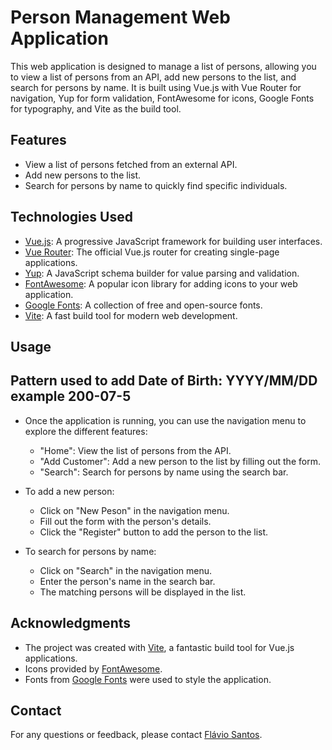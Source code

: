 # Person Management Web Application

This web application is designed to manage a list of persons, allowing you to view a list of persons from an API, add new persons to the list, and search for persons by name. It is built using Vue.js with Vue Router for navigation, Yup for form validation, FontAwesome for icons, Google Fonts for typography, and Vite as the build tool.

## Features

- View a list of persons fetched from an external API.
- Add new persons to the list.
- Search for persons by name to quickly find specific individuals.

## Technologies Used

- [Vue.js](https://vuejs.org/): A progressive JavaScript framework for building user interfaces.
- [Vue Router](https://router.vuejs.org/): The official Vue.js router for creating single-page applications.
- [Yup](https://github.com/jquense/yup): A JavaScript schema builder for value parsing and validation.
- [FontAwesome](https://fontawesome.com/): A popular icon library for adding icons to your web application.
- [Google Fonts](https://fonts.google.com/): A collection of free and open-source fonts.
- [Vite](https://vitejs.dev/): A fast build tool for modern web development.

## Usage
## Pattern used to add Date of Birth: YYYY/MM/DD example 200-07-5
- Once the application is running, you can use the navigation menu to explore the different features:
  - "Home": View the list of persons from the API.
  - "Add Customer": Add a new person to the list by filling out the form.
  - "Search": Search for persons by name using the search bar.

- To add a new person:
  - Click on "New Peson" in the navigation menu.
  - Fill out the form with the person's details.
  - Click the "Register" button to add the person to the list.

- To search for persons by name:
  - Click on "Search" in the navigation menu.
  - Enter the person's name in the search bar.
  - The matching persons will be displayed in the list.

## Acknowledgments

- The project was created with [Vite](https://vitejs.dev/), a fantastic build tool for Vue.js applications.
- Icons provided by [FontAwesome](https://fontawesome.com/).
- Fonts from [Google Fonts](https://fonts.google.com/) were used to style the application.

## Contact

For any questions or feedback, please contact [Flávio Santos](mailto:flavio.pasantos@outlook.com).
